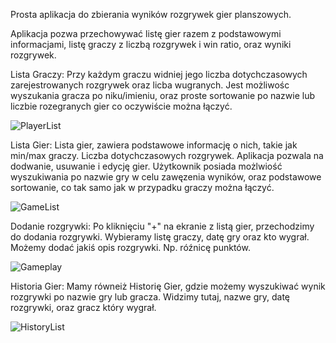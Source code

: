 Prosta aplikacja do zbierania wyników rozgrywek gier planszowych.

Aplikacja pozwa przechowywać listę gier razem z podstawowymi informacjami, listę graczy z liczbą rozgrywek i win ratio, oraz wyniki rozgrywek.

Lista Graczy:
Przy każdym graczu widniej jego liczba dotychczasowych zarejestrowanych rozgrywek oraz licba wugranych.
Jest możliwośc wyszukania gracza po niku/imieniu, oraz proste sortowanie po nazwie lub liczbie rozegranych gier co oczywiście można łączyć.

![PlayerList](https://github.com/user-attachments/assets/9358b512-ab40-48b7-bf75-54c1cdce23bc)

Lista Gier:
Lista gier, zawiera podstawowe informację o nich, takie jak min/max graczy. Liczba dotychczasowych rozgrywek. 
Aplikacja pozwala na dodwanie, usuwanie i edycję gier. 
Użytkownik posiada możlwiość wyszukiwania po nazwie gry w celu zawęzenia wyników, oraz podstawowe sortowanie, co tak samo jak w przypadku graczy można łączyć.

![GameList](https://github.com/user-attachments/assets/e8dc199c-3a6c-49dd-a77d-0251a885701a)

Dodanie rozgrywki:
Po kliknięciu "+" na ekranie z listą gier, przechodzimy do dodania rozgrywki. Wybieramy listę graczy, datę gry oraz kto wygrał.
Możemy dodać jakiś opis rozgrywki. Np. róźnicę punktów. 

![Gameplay](https://github.com/user-attachments/assets/3fe291bc-042c-4108-b38c-30decc542ef7)


Historia Gier:
Mamy równeiż Historię Gier, gdzie możemy wyszukiwać wynik rozgrywki po nazwie gry lub gracza.
Widzimy tutaj, nazwe gry, datę rozgrywki, oraz gracz który wygrał. 

![HistoryList](https://github.com/user-attachments/assets/e5fea46e-ba16-4212-8292-e97f699cb26c)
